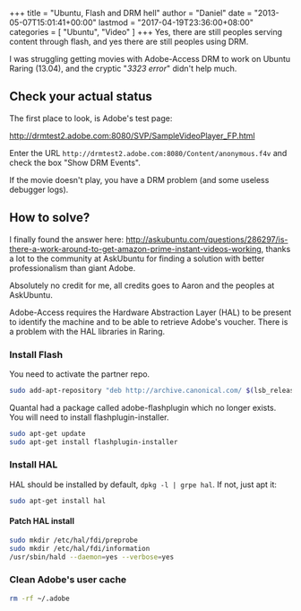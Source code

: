 +++
title = "Ubuntu, Flash and DRM hell"
author = "Daniel"
date = "2013-05-07T15:01:41+00:00"
lastmod = "2017-04-19T23:36:00+08:00"
categories = [
  "Ubuntu",
  "Video"
]
+++
Yes, there are still peoples serving content through flash, and yes there are still peoples using DRM.

I was struggling getting movies with Adobe-Access DRM to work on Ubuntu Raring (13.04), and the cryptic "_3323 error_" didn't help much.<!--more-->

## Check your actual status

The first place to look, is Adobe's test page:

http://drmtest2.adobe.com:8080/SVP/SampleVideoPlayer_FP.html

Enter the URL `http://drmtest2.adobe.com:8080/Content/anonymous.f4v` and check the box "Show DRM Events".

If the movie doesn't play, you have a DRM problem (and some useless debugger logs).

## How to solve?

I finally found the answer here: http://askubuntu.com/questions/286297/is-there-a-work-around-to-get-amazon-prime-instant-videos-working, thanks a lot to the community at AskUbuntu for finding a solution with better professionalism than giant Adobe.

Absolutely no credit for me, all credits goes to Aaron and the peoples at AskUbuntu.

Adobe-Access requires the Hardware Abstraction Layer (HAL) to be present to identify the machine and to be able to retrieve Adobe's voucher. There is a problem with the HAL libraries in Raring.

### Install Flash

You need to activate the partner repo.

```bash
sudo add-apt-repository "deb http://archive.canonical.com/ $(lsb_release -sc) partner"
```

Quantal had a package called adobe-flashplugin which no longer exists. You will need to install flashplugin-installer.

```bash
sudo apt-get update
sudo apt-get install flashplugin-installer
```

### Install HAL

HAL should be installed by default, `dpkg -l | grpe hal`. If not, just apt it:

```bash
sudo apt-get install hal
```

#### Patch HAL install

```bash
sudo mkdir /etc/hal/fdi/preprobe
sudo mkdir /etc/hal/fdi/information
/usr/sbin/hald --daemon=yes --verbose=yes
```

### Clean Adobe's user cache

```bash
rm -rf ~/.adobe
```
